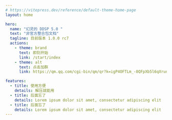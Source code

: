 ```yaml
---
# https://vitepress.dev/reference/default-theme-home-page
layout: home

hero:
  name: "幻灵的 DDSP 5.0 "
  text: "非官方整合包文档"
  tagline: 目前版本 1.0.0 rc7
  actions:
    - theme: brand
      text: 即刻开始
      link: /start/index
    - theme: alt
      text: 点击加群
      link: https://qm.qq.com/cgi-bin/qm/qr?k=igP4OFTLm_-8QFpXb5l6qXrunFYJDMDt&jump_from=webapi&authKey=KlzIXtfCZmCm7mv+gFS7GXnUm+cL1DQ2OVoqaY8IOUxxREnIoAnIDHcJOHbQLTo0

features:
  - title: 使用方便
    details: 解压就能用
  - title: 后面忘了
    details: Lorem ipsum dolor sit amet, consectetur adipiscing elit
  - title: 后面忘了
    details: Lorem ipsum dolor sit amet, consectetur adipiscing elit
---
```


